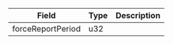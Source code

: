 | Field             | Type | Description |
| ----------------- | ---- | ----------- |
| forceReportPeriod | u32  |             |
